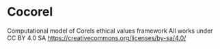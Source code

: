# Cocorel
Computational model of Corels ethical values framework
All works under CC BY 4.0 SA https://creativecommons.org/licenses/by-sa/4.0/
